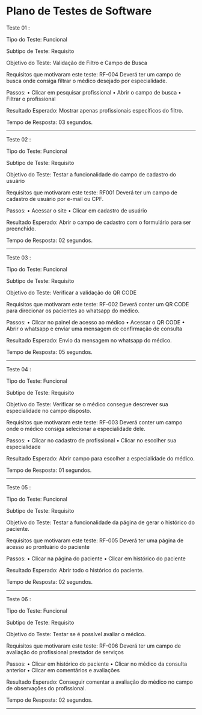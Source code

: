 # Plano de Testes de Software

Teste 01 :


Tipo do Teste: Funcional


Subtipo de Teste: Requisito


Objetivo do Teste: Validação de Filtro e Campo de Busca


Requisitos que motivaram este teste: RF-004 Deverá ter um campo de busca onde consiga filtrar o médico desejado por especialidade.


Passos: 
•	Clicar em pesquisar profissional
•	Abrir o campo de busca
•	Filtrar o profissional



Resultado Esperado: Mostrar apenas profissionais específicos do filtro.



Tempo de Resposta: 03 segundos.




________________________________________________________________________________________________________________________________________________________________________________



Teste 02 :


Tipo do Teste: Funcional


Subtipo de Teste: Requisito


Objetivo do Teste: Testar a funcionalidade do campo de cadastro do usuário


Requisitos que motivaram este teste: RF001 Deverá ter um campo de cadastro de usuário por e-mail ou CPF.


Passos: 
•	Acessar o site
•	Clicar em cadastro de usuário




Resultado Esperado: Abrir o campo de cadastro com o formulário para ser preenchido.


Tempo de Resposta: 02 segundos.






________________________________________________________________________________________________________________________________________________________________________________






Teste 03 :


Tipo do Teste: Funcional


Subtipo de Teste: Requisito


Objetivo do Teste: Verificar a validação do QR CODE


Requisitos que motivaram este teste: RF-002 Deverá conter um QR CODE para direcionar os pacientes ao whatsapp do médico.


Passos: 
•	Clicar no painel de acesso ao médico
•	Acessar o QR CODE
•	Abrir o whatsapp e enviar uma mensagem de confirmação de consulta




Resultado Esperado: Envio da mensagem no whatsapp do médico.


Tempo de Resposta: 05 segundos.



________________________________________________________________________________________________________________________________________________________________________________



Teste 04 :


Tipo do Teste: Funcional


Subtipo de Teste: Requisito


Objetivo do Teste: Verificar se o médico consegue descrever sua especialidade no campo disposto.


Requisitos que motivaram este teste: RF-003 Deverá conter um campo onde o médico consiga selecionar a especialidade dele.


Passos: 
•	Clicar no cadastro de profissional
•	Clicar no escolher sua especialidade



Resultado Esperado: Abrir campo para escolher a especialidade do médico.


Tempo de Resposta: 01 segundos.



________________________________________________________________________________________________________________________________________________________________________________




Teste 05 :


Tipo do Teste: Funcional


Subtipo de Teste: Requisito


Objetivo do Teste: Testar a funcionalidade da página de gerar o histórico do paciente.


Requisitos que motivaram este teste: RF-005 Deverá ter uma página de acesso ao prontuário do paciente


Passos: 
•	Clicar na página do paciente
•	Clicar em histórico do paciente


Resultado Esperado: Abrir todo o histórico do paciente.


Tempo de Resposta: 02 segundos.


________________________________________________________________________________________________________________________________________________________________________________



Teste 06 :


Tipo do Teste: Funcional


Subtipo de Teste: Requisito


Objetivo do Teste: Testar se é possível avaliar o médico.


Requisitos que motivaram este teste: RF-006 Deverá ter um campo de avaliação do profissional prestador de serviços


Passos: 
•	Clicar em histórico do paciente
•	Clicar no médico da consulta anterior
•	Clicar em comentários e avaliações


Resultado Esperado: Conseguir comentar a avaliação do médico no campo de observações do profissional.


Tempo de Resposta: 02 segundos.



________________________________________________________________________________________________________________________________________________________________________________
